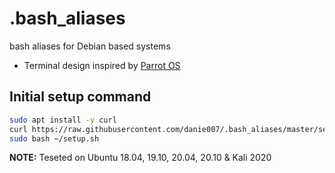 # .bash_aliases
bash aliases for Debian based systems

- Terminal design inspired by [Parrot OS](https://github.com/ParrotSec/parrot-core/blob/master/parrot-core/root/.bashrc)

## Initial setup command
```bash
sudo apt install -y curl
curl https://raw.githubusercontent.com/danie007/.bash_aliases/master/setup.sh > ~/setup.sh
sudo bash ~/setup.sh
```

 **NOTE:** Teseted on Ubuntu 18.04, 19.10, 20.04, 20.10 & Kali 2020
